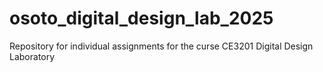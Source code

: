 # osoto_digital_design_lab_2025
Repository for individual assignments for the curse CE3201 Digital Design Laboratory
